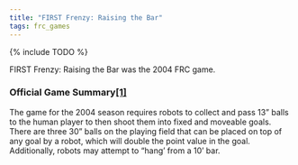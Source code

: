 ```yaml
---
title: "FIRST Frenzy: Raising the Bar"
tags: frc_games
---
```

{% include TODO %}

FIRST Frenzy: Raising the Bar was the 2004 FRC game.

### Official Game Summary[[1]](https://web.archive.org/web/20150316194933/http://www3.usfirst.org/sites/default/files/uploadedFiles/Who/FIRST_History/FRC_Game_Summaries_Photos.pdf "https://web.archive.org/web/20150316194933/http://www3.usfirst.org/sites/default/files/uploadedFiles/Who/FIRST_History/FRC_Game_Summaries_Photos.pdf")
The game for the 2004 season requires robots to collect and pass 13” balls to the human player to then shoot them into fixed and moveable goals. There are three 30” balls on the playing field that can be placed on top of any goal by a robot, which will double the point value in the goal. Additionally, robots may attempt to “hang’ from a 10’ bar.
